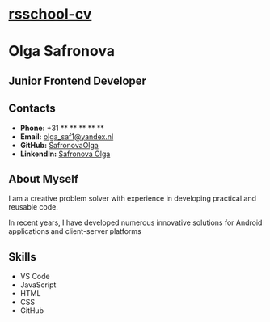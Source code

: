 # **[rsschool-cv]()**

# **Olga Safronova**

## **Junior Frontend Developer**

## **Contacts**

- **Phone:** +31 \** \** \** \** \** 
- **Email:** olga_saf1@yandex.nl
- **GitHub:** [SafronovaOlga](https://github.com/)
- **LinkendIn:** [Safronova Olga](https://www.linkedin.com/)
 
## **About Myself**

<p>I am a creative problem solver with experience in developing practical and reusable code. </p>
<p>In recent years, I have developed numerous innovative solutions for Android applications and client-server platforms</p>

## **Skills**

- VS Code
- JavaScript 
- HTML
- CSS
- GitHub
